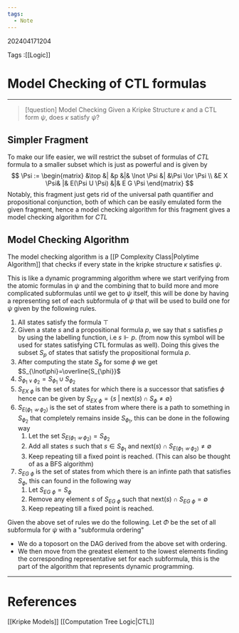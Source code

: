 ```yaml
---
tags:
  - Note
---
```

202404171204

Tags :[[Logic]]
# Model Checking of CTL formulas
---
>[!question] Model Checking
>Given a Kripke Structure $\kappa$ and a CTL form $\psi$, does $\kappa$ satisfy $\psi$? 

## Simpler Fragment
To make our life easier, we will restrict the subset of formulas of *CTL* formula to a smaller subset which is just as powerful and is given by
$$
\Psi :=
\begin{matrix}
&\top &| &p &|& \lnot \Psi &| &\Psi \lor \Psi \\
&E X \Psi& |& E(\Psi U \Psi) &|& E G \Psi
\end{matrix}
$$
Notably, this fragment just gets rid of the universal path quantifier and propositional conjunction, both of which can be easily emulated form the given fragment, hence a model checking algorithm for this fragment gives a model checking algorithm for *CTL*

## Model Checking Algorithm 
The model checking algorithm is a [[P Complexity Class|Polytime Algorithm]] that checks if every state in the kripke structure $\kappa$ satisfies $\psi$. 

This is like a dynamic programming algorithm where we start verifying from the atomic formulas in $\psi$ and the combining that to build more and more complicated subformulas until we get to $\psi$ itself, this will be done by having a representing set of each subformula of $\psi$ that will be used to build one for $\psi$ given by the following rules.

1. All states satisfy the formula $\top$
2. Given a state $s$ and a propositional formula $p$, we say that  $s$ satisfies $p$ by using the labelling function, i.e $s\Vdash p$. (from now this symbol will be used for states satisfying CTL formulas as well). Doing this gives the subset $S_{p}$ of states that satisfy the propositional formula $p$.
3. After computing the state $S_{\phi}$ for some $\phi$ we get $S_{\lnot\phi}=\overline{S_{\phi}}$
4. $S_{\phi_{1} \lor \phi_{2}} = S_{\phi_{1}} \cup S_{\phi_{2}}$
5. $S_{EX\ \phi}$ is the set of states for which there is a successor that satisfies $\phi$ hence can be given by $S_{EX\ \phi}=\{ s\;|\;\text{next}(s) \cap S_{\phi} \neq \emptyset \}$
6. $S_{E(\phi_{1}\ \mathcal U\ \phi_{2})}$ is the set of states from where there is a path to something in $S_{\phi_{2}}$ that completely remains inside $S_{\phi_{1}}$, this can be done in the following way
	1. Let the set $S_{E(\phi_{1}\ \mathcal U\ \phi_{2})}=S_{\phi_{2}}$
	2. Add all states $s$ such that $s \in S_{\phi_{1}}$ and $\text{next}(s) \cap S_{E(\phi_{1}\ \mathcal U\ \phi_{2})}\ne \emptyset$
	3. Keep repeating till a fixed point is reached. (This can also be thought of as a BFS algorithm)
7. $S_{EG\ \phi}$ is the set of states from which there is an infinte path that satisfies $S_{\phi}$, this can found in the following way
	1. Let $S_{EG\ \phi}=S_{\phi}$
	2. Remove any element $s$ of $S_{EG\ \phi}$ such that $\text{next}(s) \cap S_{EG\ \phi}= \emptyset$
	3. Keep repeating till a fixed point is reached.

Given the above set of rules we do the following.
Let $\Phi$ be the set of all subformula for $\psi$ with a "subformula ordering"
- We do a toposort on the DAG derived from the above set with ordering.
- We then move from the greatest element to the lowest elements finding the corresponding representative set for each subformula, this is the part of the algorithm that represents dynamic programming.

---
# References
[[Kripke Models]]
[[Computation Tree Logic|CTL]]
